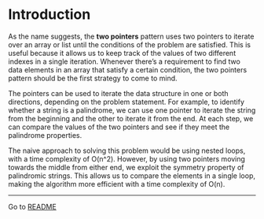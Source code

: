 # Introduction

As the name suggests, the **two pointers** pattern uses two pointers to iterate over an array or list until the conditions 
of the problem are satisfied. This is useful because it allows us to keep track of the values of two different indexes 
in a single iteration. Whenever there’s a requirement to find two data elements in an array that satisfy a certain 
condition, the two pointers pattern should be the first strategy to come to mind.

The pointers can be used to iterate the data structure in one or both directions, depending on the problem statement. 
For example, to identify whether a string is a palindrome, we can use one pointer to iterate the string from the 
beginning and the other to iterate it from the end. At each step, we can compare the values of the two pointers and 
see if they meet the palindrome properties.

The naive approach to solving this problem would be using nested loops, with a time complexity of O(n^2). 
However, by using two pointers moving towards the middle from either end, we exploit the symmetry property of 
palindromic strings. This allows us to compare the elements in a single loop, making the algorithm more efficient 
with a time complexity of O(n).

<hr>

Go to [README](../../README.md "README.me")